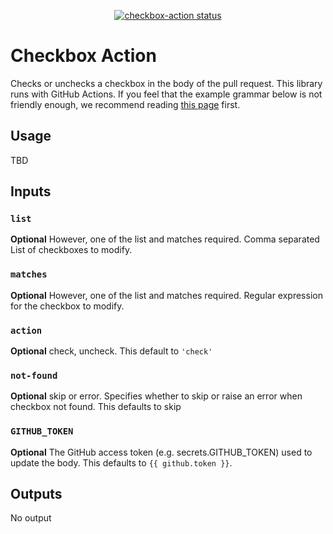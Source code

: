 <p align="center">
  <a href="https://github.com/marocchino/checkbox-action/actions"><img alt="checkbox-action status" src="https://github.com/actions/checkbox-action/workflows/build-test/badge.svg"></a>
</p>

# Checkbox Action

Checks or unchecks a checkbox in the body of the pull request.
This library runs with GitHub Actions. If you feel that the example grammar below is not friendly enough, we recommend reading [this page](https://docs.github.com/en/actions) first.

## Usage

TBD

## Inputs

### `list`

**Optional** However, one of the list and matches required.
Comma separated List of checkboxes to modify.

### `matches`

**Optional** However, one of the list and matches required.
Regular expression for the checkbox to modify.

### `action`

**Optional** check, uncheck. This default to `'check'`

### `not-found`

**Optional** skip or error. Specifies whether to skip or raise an error when checkbox not found. This defaults to skip

### `GITHUB_TOKEN`

**Optional** The GitHub access token (e.g. secrets.GITHUB_TOKEN) used to update the body. This defaults to `{{ github.token }}`.

## Outputs

No output
